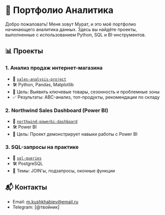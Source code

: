 
# 💼 Портфолио Аналитика

Добро пожаловать! Меня зовут Мурат, и это моё портфолио начинающего аналитика данных. Здесь вы найдёте проекты, выполненные с использованием Python, SQL и  BI-инструментов.

## 📊 Проекты

### 1. Анализ продаж интернет-магазина
- 📁 [`sales-analysis-project`](./sales-analysis-project)
- 🛠️ Python, Pandas, Matplotlib
- 📄 Цель: Выявить ключевые товары, сезонность и проблемные зоны
- ✅ Результаты: ABC-анализ, топ-продукты, рекомендации по складу

### 2. Northwind Sales Dashboard (Power BI)
- 📁 [`northwind-powerbi-dashboard`](./northwind-powerbi-dashboard)
- 🛠️ Power BI
- 📄 Цель: Проект демонстрирует навыки работы с Power BI

### 3. SQL-запросы на практике
- 📁 [`sql-queries`](./sql-queries)
- 🛠️ PostgreSQL
- 📄 Темы: JOIN'ы, подзапросы, оконные функции

## 📬 Контакты
- Email: m.kushkhabiev@email.ru
- Telegram: [@твойник]

